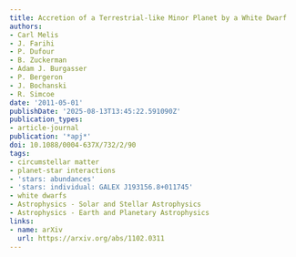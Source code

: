 ```yaml
---
title: Accretion of a Terrestrial-like Minor Planet by a White Dwarf
authors:
- Carl Melis
- J. Farihi
- P. Dufour
- B. Zuckerman
- Adam J. Burgasser
- P. Bergeron
- J. Bochanski
- R. Simcoe
date: '2011-05-01'
publishDate: '2025-08-13T13:45:22.591090Z'
publication_types:
- article-journal
publication: '*apj*'
doi: 10.1088/0004-637X/732/2/90
tags:
- circumstellar matter
- planet-star interactions
- 'stars: abundances'
- 'stars: individual: GALEX J193156.8+011745'
- white dwarfs
- Astrophysics - Solar and Stellar Astrophysics
- Astrophysics - Earth and Planetary Astrophysics
links:
- name: arXiv
  url: https://arxiv.org/abs/1102.0311
---
```

